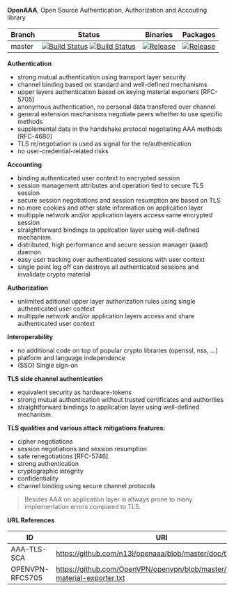 **OpenAAA**, Open Source Authentication, Authorization and Accouting library

| Branch     | Status             | Binaries                 | Packages       |
|------------|--------------------|--------------------------|----------------|
| master     | [![Build Status](https://travis-ci.org/n13l/openaaa.png?branch=master)](https://travis-ci.org/n13l/openaaa) [![Build Status](https://snap-ci.com/n13l/openaaa/branch/master/build_image)](https://snap-ci.com/n13l/openaaa/branch/master) | [![Release](https://img.shields.io/github/release/n13l/openaaa.svg)](https://github.com/n13l/openaaa/releases/latest) | [![Release](https://img.shields.io/github/release/n13l/openaaa.svg)](https://packagecloud.io/n13l/openaaa) |

**Authentication**
 - strong mutual authentication using transport layer security
 - channel binding based on standard and well-defined mechanisms
 - upper layers authentication based on keying material exporters [RFC-5705]
 - anonymous authentication, no personal data transfered over channel
 - general extension mechanisms negotiate peers whether to use specific methods
 - supplemental data in the handshake protocol negotiating AAA methods [RFC-4680]
 - TLS re/negotiation is used as signal for the re/authentication
 - no user-credential-related risks

**Accounting**
 - binding authenticated user context to encrypted session
 - session management attributes and operation tied to secure TLS session
 - secure session negotiations and session resumption are based on TLS
 - no more cookies and other state information on application layer
 - multipple network and/or application layers access same encrypted session 
 - straightforward bindings to application layer using well-defined mechanism.
 - distributed, high performance and secure session manager (aaad) daemon
 - easy user tracking over authenticated sessions with user context
 - single point log off can destroys all authenticated sessions and invalidate crypto material

**Authorization**
 - unlimited aditional upper layer authorization rules using single authenticated user context
 - multipple network and/or application layers access and share authenticated user context

**Interoperability**
 - no additional code on top of popular crypto libraries (openssl, nss, ...)
 - platform and language independence
 - (SSO) Single sign-on

**TLS side channel authentication**
 - equivalent security as hardware-tokens
 - strong mutual authentication without trusted certificates and authorities
 - straightforward bindings to application layer using well-defined mechanism.

**TLS qualities and various attack mitigations features:**
 - cipher negotiations
 - session negotiations and session resumption
 - safe renegotiations [RFC-5746]
 - strong authentication
 - cryptographic integrity
 - confidentiality
 - channel binding using secure channel protocols

>Besides AAA on application layer is allways prone to many implementation errors compared to TLS.
 
**URL References**

| ID              | URI                                                       |
|-----------------|-----------------------------------------------------------|
| AAA-TLS-SCA     | https://github.com/n13l/openaaa/blob/master/doc/tls-sca   |
| OPENVPN-RFC5705 | https://github.com/OpenVPN/openvpn/blob/master/doc/keying-material-exporter.txt |

